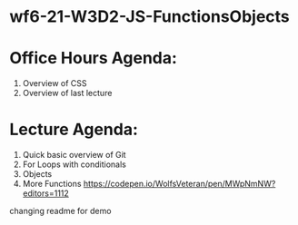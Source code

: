 # wf6-21-W3D2-JS-FunctionsObjects

# Office Hours Agenda:
1. Overview of CSS
2. Overview of last lecture

# Lecture Agenda:
1. Quick basic overview of Git
2. For Loops with conditionals
3. Objects
4. More Functions https://codepen.io/WolfsVeteran/pen/MWpNmNW?editors=1112


changing readme for demo
